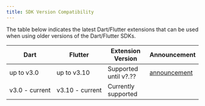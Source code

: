 ```yaml
---
title: SDK Version Compatibility
---
```


<style>
table td:not(:nth-child(3)) {
	white-space: nowrap;
}
</style>

The table below indicates the latest Dart/Flutter extensions that can be used when using older versions of the Dart/Flutter SDKs.

| Dart | Flutter | Extension Version | Announcement |
| ----- | ----- | ----- | ----- |
| up to v3.0 | up to v3.10 | <span title="v?.??+1 removes legacy analysis server protocol support">Supported until v?.??</span> | [announcement](https://groups.google.com/g/flutter-announce/c/JQHzM3FbBGI) |
| v3.0 - current | v3.10 - current | Currently supported |
